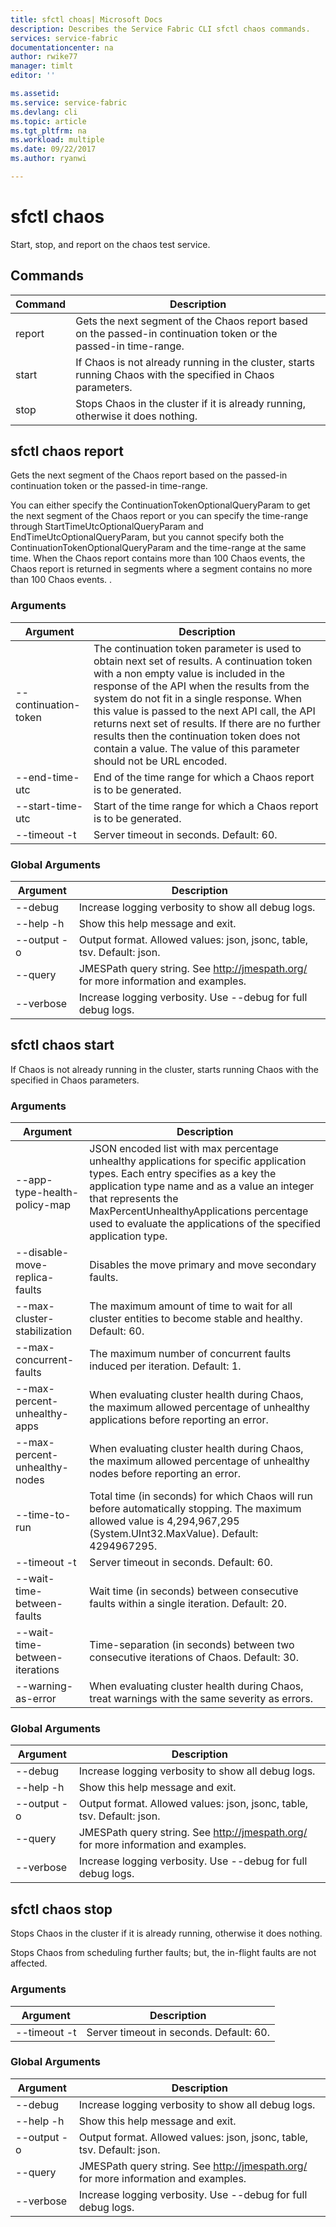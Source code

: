 ```yaml
---
title: sfctl choas| Microsoft Docs
description: Describes the Service Fabric CLI sfctl chaos commands.
services: service-fabric
documentationcenter: na
author: rwike77
manager: timlt
editor: ''

ms.assetid: 
ms.service: service-fabric
ms.devlang: cli
ms.topic: article
ms.tgt_pltfrm: na
ms.workload: multiple
ms.date: 09/22/2017
ms.author: ryanwi

---
```

# sfctl chaos
Start, stop, and report on the chaos test service.

## Commands

|Command|Description|
| --- | --- |
|    report| Gets the next segment of the Chaos report based on the passed-in continuation token or the passed-in time-range.|
|    start | If Chaos is not already running in the cluster, starts running Chaos with the specified in Chaos parameters.|
|    stop  | Stops Chaos in the cluster if it is already running, otherwise it does nothing.|


## sfctl chaos report
Gets the next segment of the Chaos report based on the passed-in
    continuation token or the passed-in time-range.

You can either specify the ContinuationTokenOptionalQueryParam to get the next segment of the Chaos report or you can specify the time-range through StartTimeUtcOptionalQueryParam and EndTimeUtcOptionalQueryParam, but you cannot specify both the ContinuationTokenOptionalQueryParam and the time-range at the same time. When the Chaos report contains more than 100 Chaos events, the Chaos report is returned in segments where a segment contains no more than 100 Chaos events. .

### Arguments

|Argument|Description|
| --- | --- |
| --continuation-token| The continuation token parameter is used to obtain next set of results. A continuation token with a non empty value is included in the response of the API when the results from the system do not fit in a single response. When this value is passed to the next API call, the API returns next set of results. If there are no further results then the continuation token does not contain a value. The value of this parameter should not be URL encoded.|
| --end-time-utc   | End of the time range for which a Chaos report is to be generated.|
| --start-time-utc | Start of the time range for which a Chaos report is to be generated.|
| --timeout -t     | Server timeout in seconds.  Default: 60.|

### Global Arguments

|Argument|Description|
| --- | --- |
| --debug          | Increase logging verbosity to show all debug logs.|
| --help -h        | Show this help message and exit.|
| --output -o      | Output format.  Allowed values: json, jsonc, table, tsv.  Default: json.|
| --query          | JMESPath query string. See http://jmespath.org/ for more information and examples.|
| --verbose        | Increase logging verbosity. Use --debug for full debug logs.|

## sfctl chaos start
If Chaos is not already running in the cluster, starts running Chaos with the
    specified in Chaos parameters.

### Arguments

|Argument|Description|
| --- | --- |
| --app-type-health-policy-map  | JSON encoded list with max percentage unhealthy applications for           specific application types. Each entry specifies as a key the           application type name and as  a value an integer that represents           the MaxPercentUnhealthyApplications percentage used to evaluate           the applications of the specified application type.|
| --disable-move-replica-faults | Disables the move primary and move secondary faults.|
| --max-cluster-stabilization| The maximum amount of time to wait for all cluster entities to           become stable and healthy.  Default: 60.|
| --max-concurrent-faults    | The maximum number of concurrent faults induced per iteration.           Default: 1.|
| --max-percent-unhealthy-apps  | When evaluating cluster health during Chaos, the maximum allowed           percentage of unhealthy applications before reporting an error.|
| --max-percent-unhealthy-nodes | When evaluating cluster health during Chaos, the maximum allowed           percentage of unhealthy nodes before reporting an error.|
| --time-to-run              | Total time (in seconds) for which Chaos will run before           automatically stopping. The maximum allowed value is           4,294,967,295 (System.UInt32.MaxValue).  Default: 4294967295.|
| --timeout -t               | Server timeout in seconds.  Default: 60.|
| --wait-time-between-faults | Wait time (in seconds) between consecutive faults within a           single iteration.  Default: 20.|
| --wait-time-between-iterations| Time-separation (in seconds) between two consecutive iterations           of Chaos.  Default: 30.|
| --warning-as-error         | When evaluating cluster health during Chaos, treat warnings with           the same severity as errors.|

### Global Arguments

|Argument|Description|
| --- | --- |
| --debug                    | Increase logging verbosity to show all debug logs.|
| --help -h                  | Show this help message and exit.|
| --output -o                | Output format.  Allowed values: json, jsonc, table, tsv.           Default: json.|
| --query                    | JMESPath query string. See http://jmespath.org/ for more           information and examples.|
| --verbose                  | Increase logging verbosity. Use --debug for full debug logs.|

## sfctl chaos stop
Stops Chaos in the cluster if it is already running, otherwise it does nothing.

Stops Chaos from scheduling further faults; but, the in-flight faults are not affected.

### Arguments

|Argument|Description|
| --- | --- |
| --timeout -t| Server timeout in seconds.  Default: 60.|

### Global Arguments

|Argument|Description|
| --- | --- |
| --debug  | Increase logging verbosity to show all debug logs.|
| --help -h| Show this help message and exit.|
| --output -o | Output format.  Allowed values: json, jsonc, table, tsv.  Default: json.|
| --query  | JMESPath query string. See http://jmespath.org/ for more information and examples.|
| --verbose| Increase logging verbosity. Use --debug for full debug logs.|
